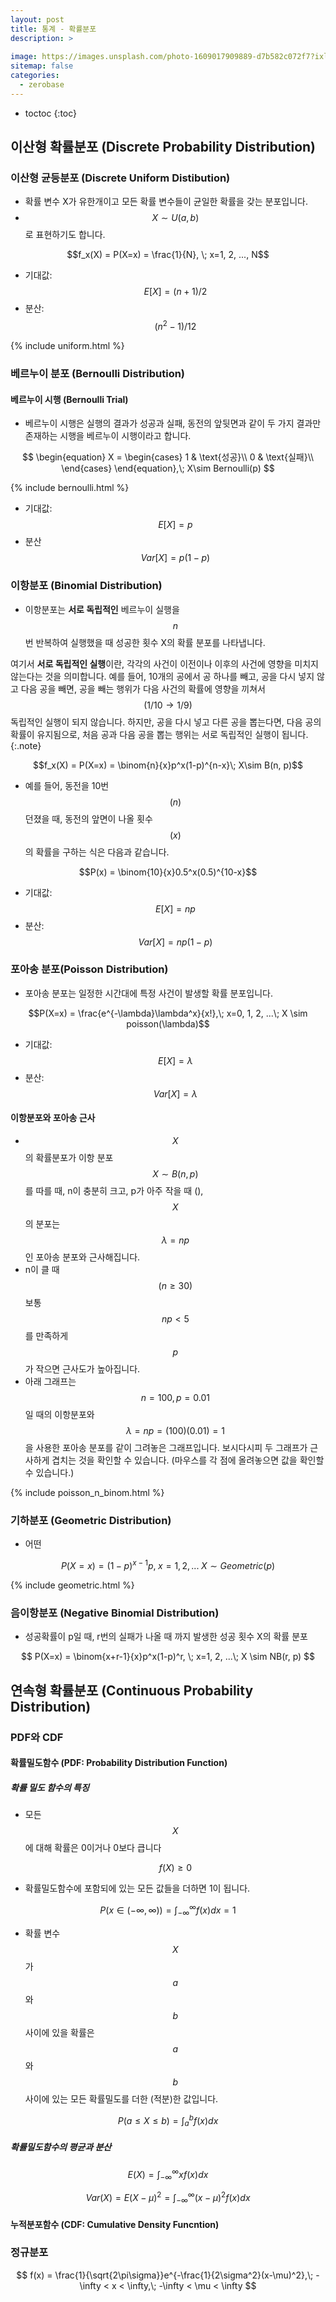 ```yaml
---
layout: post
title: 통계 - 확률분포
description: >
    
image: https://images.unsplash.com/photo-1609017909889-d7b582c072f7?ixlib=rb-4.0.3&ixid=MnwxMjA3fDB8MHxwaG90by1wYWdlfHx8fGVufDB8fHx8&auto=format&fit=crop&w=1469&q=80
sitemap: false
categories:
  - zerobase
---
```


* toctoc
{:toc}

## 이산형 확률분포 (Discrete Probability Distribution)

### 이산형 균등분포 (Discrete Uniform Distibution)
- 확률 변수 X가 유한개이고 모든 확률 변수들이 균일한 확률을 갖는 분포입니다.
- $$X \sim U(a, b)$$로 표현하기도 합니다.

$$f_x(X) = P(X=x) = \frac{1}{N}, \; x=1, 2, ..., N$$


- 기대값: $$E[X] = {(n+1)}/{2}$$
- 분산: $${(n^2-1)}/{12}$$

{% include uniform.html %}

### 베르누이 분포 (Bernoulli Distribution)

#### 베르누이 시행 (Bernoulli Trial)
- 베르누이 시행은 실행의 결과가 성공과 실패, 동전의 앞뒷면과 같이 두 가지 결과만 존재하는 시행을 베르누이 시행이라고 합니다.

$$
\begin{equation}
  X =
    \begin{cases}
      1 & \text{성공}\\
      0 & \text{실패}\\
    \end{cases}       
\end{equation},\; X\sim  Bernoulli(p)
$$

{% include bernoulli.html %}

- 기대값: $$E[X] = p$$
- 분산 $$Var[X] = p(1-p)$$

### 이항분포 (Binomial Distribution)
- 이항분포는 **서로 독립적인** 베르누이 실행을 $$n$$번 반복하여 실행했을 때 성공한 횟수 X의 확률 분포를 나타냅니다.

여기서 **서로 독립적인 실행**이란, 각각의 사건이 이전이나 이후의 사건에 영향을 미치지 않는다는 것을 의미합니다. 예를 들어, 10개의 공에서 공 하나를 빼고, 공을 다시 넣지 않고 다음 공을 빼면, 공을 빼는 행위가 다음 사건의 확률에 영향을 끼쳐서 $$(1/10 \rightarrow 1/9)$$ 독립적인 실행이 되지 않습니다. 하지만, 공을 다시 넣고 다른 공을 뽑는다면, 다음 공의 확률이 유지됨으로, 처음 공과 다음 공을 뽑는 행위는 서로 독립적인 실행이 됩니다. 
{:.note}

$$f_x(X) = P(X=x) = \binom{n}{x}p^x(1-p)^{n-x}\; X\sim  B(n, p)$$

- 예를 들어, 동전을 10번$$(n)$$ 던졌을 때, 동전의 앞면이 나올 횟수 $$(x)$$의 확률을 구하는 식은 다음과 같습니다.

$$P(x) = \binom{10}{x}0.5^x(0.5)^{10-x}$$

- 기대값: $$E[X]=np$$
- 분산: $$Var[X]=np(1-p)$$

### 포아송 분포(Poisson Distribution)
- 포아송 분포는 일정한 시간대에 특정 사건이 발생할 확률 분포입니다.

$$P(X=x) = \frac{e^{-\lambda}\lambda^x}{x!},\; x=0, 1, 2, ...\; X \sim poisson(\lambda)$$

- 기대값: $$E[X]=\lambda$$
- 분산: $$Var[X]=\lambda$$

#### 이항분포와 포아송 근사
- $$X$$의 확률분포가 이항 분포 $$X \sim B(n,p)$$를 따를 때, n이 충분히 크고, p가 아주 작을 때 (),$$X$$의 분포는 $$\lambda=np$$인 포아송 분포와 근사해집니다.
- n이 클 때 $$(n \geq 30)$$ 보통 $$np < 5$$를 만족하게 $$p$$가 작으면 근사도가 높아집니다.
- 아래 그래프는 $$n=100, p=0.01$$일 때의 이항분포와 $$\lambda=np=(100)(0.01)=1$$을 사용한 포아송 분포를 같이 그려놓은 그래프입니다. 보시다시피 두 그래프가 근사하게 겹치는 것을 확인할 수 있습니다. (마우스를 각 점에 올려놓으면 값을 확인할 수 있습니다.)

{% include poisson_n_binom.html %}

### 기하분포 (Geometric Distribution)
- 어떤 

$$
P(X=x) = (1-p)^{x-1}p, \; x=1, 2,... \; X \sim Geometric(p) 
$$

{% include geometric.html %}

### 음이항분포 (Negative Binomial Distribution)
- 성공확률이 p일 때, r번의 실패가 나올 때 까지 발생한 성공 횟수 X의 확률 분포

$$
P(X=x) = \binom{x+r-1}{x}p^x(1-p)^r, \; x=1, 2, ...\; X \sim NB(r, p)
$$

## 연속형 확률분포 (Continuous Probability Distribution)

### PDF와 CDF
#### 확률밀도함수 (PDF: Probability Distribution Function)

##### 확률 밀도 함수의 특징
  - 모든 $$X$$에 대해 확률은 0이거나 0보다 큽니다
  
    $$f(X) \geq 0$$

  - 확률밀도함수에 포함되에 있는 모든 값들을 더하면 1이 됩니다.

  $$P(x \in (-\infty, \infty))= \int_{-\infty}^{\infty} f(x)dx = 1 $$

  - 확률 변수 $$X$$가 $$a$$와 $$b$$ 사이에 있을 확률은 $$a$$와 $$b$$ 사이에 있는 모든 확률밀도를 더한 (적분)한 값입니다.
 
  $$P(a \leq X \leq b) = \int_{a}^{b} f(x)dx$$

##### 확률밀도함수의 평균과 분산

$$E(X) = \int_{-\infty}^{\infty} xf(x)dx$$

$$Var(X) = E(X-\mu)^2 = \int_{-\infty}^{\infty} (x-\mu)^2f(x)dx$$

#### 누적분포함수 (CDF: Cumulative Density Funcntion)


### 정규분포

$$
f(x) = \frac{1}{\sqrt{2\pi\sigma}}e^{-\frac{1}{2\sigma^2}(x-\mu)^2},\; -\infty < x < \infty,\; -\infty < \mu < \infty
$$